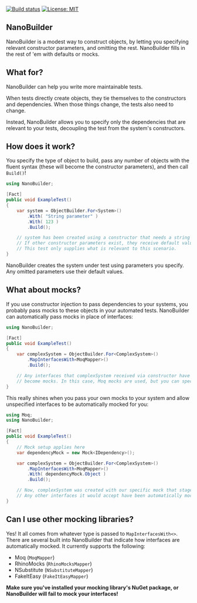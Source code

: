 ﻿[![Build status](https://ci.appveyor.com/api/projects/status/i33gid4ty02be3rq?svg=true)](https://ci.appveyor.com/project/NanoBuilder/nanobuilder)
[![License: MIT](https://img.shields.io/badge/License-MIT-blue.svg)](https://opensource.org/licenses/MIT)

## NanoBuilder

NanoBuilder is a modest way to construct objects, by letting you specifying relevant constructor parameters, and omitting the rest. NanoBuilder fills in the rest of 'em with defaults or mocks.

## What for?

NanoBuilder can help you write more maintainable tests.

When tests directly create objects, they tie themselves to the constructors and dependencies. When those things change, the tests also need to change.

Instead, NanoBuilder allows you to specify only the dependencies that are relevant to your tests, decoupling the test from the system's constructors.

## How does it work?

You specify the type of object to build, pass any number of objects with the fluent syntax (these will become the constructor parameters), and then call `Build()`!

```csharp
using NanoBuilder;

[Fact]
public void ExampleTest()
{
    var system = ObjectBuilder.For<System>()
        .With( "String parameter" )
        .With( 123 )
        .Build();

    // system has been created using a constructor that needs a string and int.
    // If other constructor parameters exist, they receive default values.
    // This test only supplies what is relevant to this scenario.
}
```

NanoBuilder creates the system under test using parameters you specify. Any omitted parameters use their default values.

## What about mocks?

If you use constructor injection to pass dependencies to your systems, you probably pass mocks to these objects in your automated tests. NanoBuilder can automatically pass mocks in place of interfaces:

```csharp
using NanoBuilder;

[Fact]
public void ExampleTest()
{
    var complexSystem = ObjectBuilder.For<ComplexSystem>()
        .MapInterfacesWith<MoqMapper>()
        .Build();

    // Any interfaces that complexSystem received via constructor have automatically
    // become mocks. In this case, Moq mocks are used, but you can specify other mocking libraries.
}
```

This really shines when you pass your own mocks to your system and allow unspecified interfaces to be automatically mocked for you:

```csharp
using Moq;
using NanoBuilder;

[Fact]
public void ExampleTest()
{
    // Mock setup applies here
    var dependencyMock = new Mock<IDependency>();

    var complexSystem = ObjectBuilder.For<ComplexSystem>()
        .MapInterfacesWith<MoqMapper>()
        .With( dependencyMock.Object )
        .Build();

    // Now, complexSystem was created with our specific mock that stages this test scenario.
    // Any other interfaces it would accept have been automatically mocked out.
}
```

## Can I use other mocking libraries?

Yes! It all comes from whatever type is passed to `MapInterfacesWith<>`. There are several built into NanoBuilder that indicate how interfaces are automatically mocked. It currently supports the following:

- Moq (`MoqMapper`)
- RhinoMocks (`RhinoMocksMapper`)
- NSubstitute (`NSubstituteMapper`)
- FakeItEasy (`FakeItEasyMapper`)

**Make sure you've installed your mocking library's NuGet package, or NanoBuilder will fail to mock your interfaces!**

